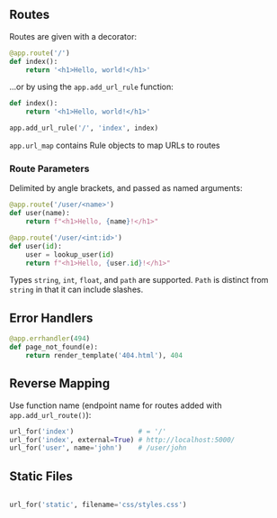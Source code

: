 ## Routes
Routes are given with a decorator:
```python
@app.route('/')
def index():
	return '<h1>Hello, world!</h1>'
```

...or by using the `app.add_url_rule` function:
```python
def index():
	return '<h1>Hello, world!</h1>'

app.add_url_rule('/', 'index', index)
```

`app.url_map` contains Rule objects to map URLs to routes


### Route Parameters
Delimited by angle brackets, and passed as named arguments:
```python
@app.route('/user/<name>')
def user(name):
	return f"<h1>Hello, {name}!</h1>"

@app.route('/user/<int:id>')
def user(id):
	user = lookup_user(id)
	return f"<h1>Hello, {user.id}!</h1>"
```

Types `string`, `int`, `float`, and `path` are supported.
`Path` is distinct from `string` in that it can include slashes.

## Error Handlers
```python
@app.errhandler(494)
def page_not_found(e):
	return render_template('404.html'), 404
```

## Reverse Mapping
Use function name (endpoint name for routes added with `app.add_url_route()`):

```python
url_for('index')                # = '/'
url_for('index', external=True) # http://localhost:5000/
url_for('user', name='john')    # /user/john
```

## Static Files
```python

url_for('static', filename='css/styles.css')
```
